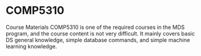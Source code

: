 # COMP5310
Course Materials
COMP5310 is one of the required courses in the MDS program, and the course content is not very difficult. It mainly covers basic DS general knowledge, simple database commands, and simple machine learning knowledge.
